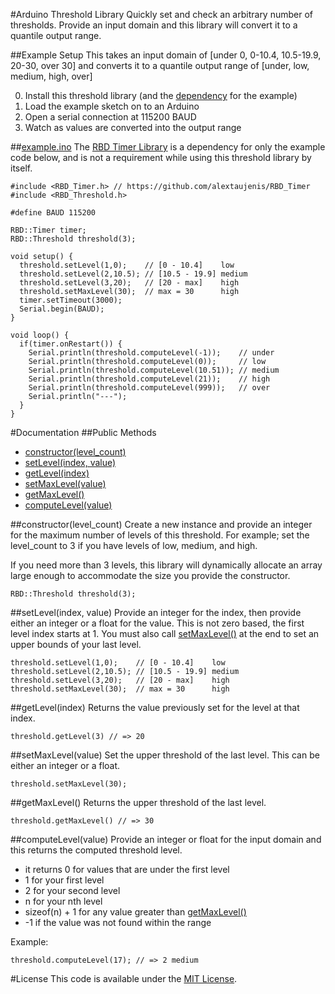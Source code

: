 #Arduino Threshold Library
Quickly set and check an arbitrary number of thresholds. Provide an input domain and this library will convert it to a quantile output range.

##Example Setup
This takes an input domain of [under 0, 0-10.4, 10.5-19.9, 20-30, over 30] and converts it to a quantile output range of [under, low, medium, high, over]

0. Install this threshold library (and the [dependency](https://github.com/alextaujenis/RBD_Timer) for the example)
0. Load the example sketch on to an Arduino
0. Open a serial connection at 115200 BAUD
0. Watch as values are converted into the output range

##[example.ino](https://github.com/alextaujenis/RBD_Threshold/blob/master/example/example.ino)
The [RBD Timer Library](https://github.com/alextaujenis/RBD_Timer) is a dependency for only the example code below, and is not a requirement while using this threshold library by itself.

    #include <RBD_Timer.h> // https://github.com/alextaujenis/RBD_Timer
    #include <RBD_Threshold.h>

    #define BAUD 115200

    RBD::Timer timer;
    RBD::Threshold threshold(3);

    void setup() {
      threshold.setLevel(1,0);    // [0 - 10.4]    low
      threshold.setLevel(2,10.5); // [10.5 - 19.9] medium
      threshold.setLevel(3,20);   // [20 - max]    high
      threshold.setMaxLevel(30);  // max = 30      high
      timer.setTimeout(3000);
      Serial.begin(BAUD);
    }

    void loop() {
      if(timer.onRestart()) {
        Serial.println(threshold.computeLevel(-1));    // under
        Serial.println(threshold.computeLevel(0));     // low
        Serial.println(threshold.computeLevel(10.51)); // medium
        Serial.println(threshold.computeLevel(21));    // high
        Serial.println(threshold.computeLevel(999));   // over
        Serial.println("---");
      }
    }

#Documentation
##Public Methods

* [constructor(level\_count)](#constructorlevel_count)
* [setLevel(index, value)](#setlevelindex-value)
* [getLevel(index)](#getlevelindex)
* [setMaxLevel(value)](#setmaxlevelvalue)
* [getMaxLevel()](#getmaxlevel)
* [computeLevel(value)](#computelevelvalue)

##constructor(level\_count)
Create a new instance and provide an integer for the maximum number of levels of this threshold. For example; set the level\_count to 3 if you have levels of low, medium, and high.

If you need more than 3 levels, this library will dynamically allocate an array large enough to accommodate the size you provide the constructor.

    RBD::Threshold threshold(3);

##setLevel(index, value)
Provide an integer for the index, then provide either an integer or a float for the value. This is not zero based, the first level index starts at 1. You must also call [setMaxLevel()](#setmaxlevelvalue) at the end to set an upper bounds of your last level.

    threshold.setLevel(1,0);    // [0 - 10.4]    low
    threshold.setLevel(2,10.5); // [10.5 - 19.9] medium
    threshold.setLevel(3,20);   // [20 - max]    high
    threshold.setMaxLevel(30);  // max = 30      high

##getLevel(index)
Returns the value previously set for the level at that index.

    threshold.getLevel(3) // => 20

##setMaxLevel(value)
Set the upper threshold of the last level. This can be either an integer or a float.

    threshold.setMaxLevel(30);

##getMaxLevel()
Returns the upper threshold of the last level.

    threshold.getMaxLevel() // => 30

##computeLevel(value)
Provide an integer or float for the input domain and this returns the computed threshold level.

* it returns 0 for values that are under the first level
* 1 for your first level
* 2 for your second level
* n for your nth level
* sizeof(n) + 1 for any value greater than [getMaxLevel()](#getmaxlevel)
* -1 if the value was not found within the range

Example:

    threshold.computeLevel(17); // => 2 medium

#License
This code is available under the [MIT License](http://opensource.org/licenses/mit-license.php).
